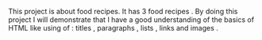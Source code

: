 This project is about food recipes. It has 3 food recipes . By doing this project I will 
demonstrate that I have a good understanding of the basics of HTML like using of : titles , 
paragraphs , lists , links and images .